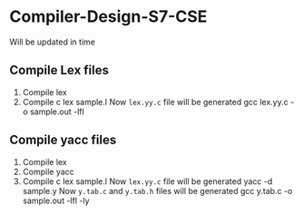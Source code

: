 # Compiler-Design-S7-CSE

Will be updated in time

## Compile Lex files
1. Compile lex
2. Compile c
  lex sample.l 
Now `lex.yy.c` file will be generated
  gcc lex.yy.c -o sample.out -lfl


## Compile yacc files
1. Compile lex
2. Compile yacc
3. Compile c
  lex sample.l
Now `lex.yy.c` file will be generated
  yacc -d sample.y
Now `y.tab.c` and `y.tab.h` files will be generated
  gcc y.tab.c -o sample.out -lfl -ly
  
